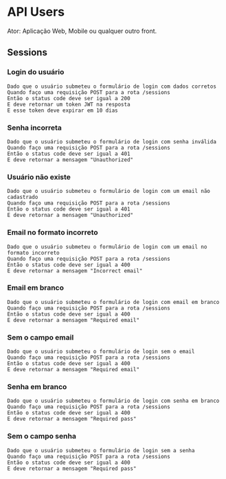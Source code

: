 # API Users

Ator: Aplicação Web, Mobile ou qualquer outro front.

## Sessions

### Login do usuário

`Dado que o usuário submeteu o formulário de login com dados corretos`  
`Quando faço uma requisição POST para a rota /sessions`  
`Então o status code deve ser igual a 200`  
`E deve retornar um token JWT na resposta`  
`E esse token deve expirar em 10 dias`

### Senha incorreta

`Dado que o usuário submeteu o formulário de login com senha inválida`  
`Quando faço uma requisição POST para a rota /sessions`  
`Então o status code deve ser igual a 401`  
`E deve retornar a mensagem "Unauthorized"`

### Usuário não existe

`Dado que o usuário submeteu o formulário de login com um email não cadastrado`  
`Quando faço uma requisição POST para a rota /sessions`  
`Então o status code deve ser igual a 401`  
`E deve retornar a mensagem "Unauthorized"`

### Email no formato incorreto

`Dado que o usuário submeteu o formulário de login com um email no formato incorreto`  
`Quando faço uma requisição POST para a rota /sessions`  
`Então o status code deve ser igual a 400`  
`E deve retornar a mensagem "Incorrect email"`

### Email em branco

`Dado que o usuário submeteu o formulário de login com email em branco`  
`Quando faço uma requisição POST para a rota /sessions`  
`Então o status code deve ser igual a 400`  
`E deve retornar a mensagem "Required email"`

### Sem o campo email

`Dado que o usuário submeteu o formulário de login sem o email`  
`Quando faço uma requisição POST para a rota /sessions`  
`Então o status code deve ser igual a 400`  
`E deve retornar a mensagem "Required email"`

### Senha em branco

`Dado que o usuário submeteu o formulário de login com senha em branco`  
`Quando faço uma requisição POST para a rota /sessions`  
`Então o status code deve ser igual a 400`  
`E deve retornar a mensagem "Required pass"`

### Sem o campo senha

`Dado que o usuário submeteu o formulário de login sem a senha`  
`Quando faço uma requisição POST para a rota /sessions`  
`Então o status code deve ser igual a 400`  
`E deve retornar a mensagem "Required pass"`